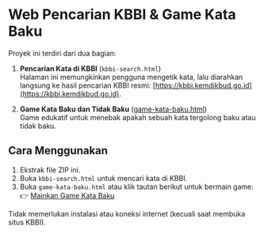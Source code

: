 # Web Pencarian KBBI & Game Kata Baku

Proyek ini terdiri dari dua bagian:

1. **Pencarian Kata di KBBI** (`kbbi-search.html`)  
   Halaman ini memungkinkan pengguna mengetik kata, lalu diarahkan langsung ke hasil pencarian KBBI resmi: [https://kbbi.kemdikbud.go.id](https://kbbi.kemdikbud.go.id).

2. **Game Kata Baku dan Tidak Baku** ([game-kata-baku.html](game-kata-baku.html))  
   Game edukatif untuk menebak apakah sebuah kata tergolong baku atau tidak baku.

## Cara Menggunakan

1. Ekstrak file ZIP ini.
2. Buka `kbbi-search.html` untuk mencari kata di KBBI.
3. Buka `game-kata-baku.html` atau klik tautan berikut untuk bermain game:  
   👉 [Mainkan Game Kata Baku](game-kata-baku.html)

Tidak memerlukan instalasi atau koneksi internet (kecuali saat membuka situs KBBI).
